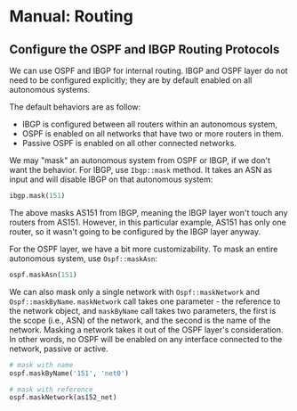 # Manual: Routing


<a name="ibgp-ospf-protocol"></a>
## Configure the OSPF and IBGP Routing Protocols

We can use OSPF and IBGP for internal routing. IBGP and OSPF layer do not need
to be configured explicitly; they are by default enabled on all autonomous
systems.

The default behaviors are as follow:

- IBGP is configured between all routers within an autonomous system,
- OSPF is enabled on all networks that have two or more routers in them.
- Passive OSPF is enabled on all other connected networks.

We may "mask" an autonomous system from OSPF or IBGP, if we don't want the
behavior. For IBGP, use `Ibgp::mask` method. It takes an ASN as input and will
disable IBGP on that autonomous system:

```python
ibgp.mask(151)
```

The above masks AS151 from IBGP, meaning the IBGP layer won't touch any routers
from AS151. However, in this particular example, AS151 has only one router, so
it wasn't going to be configured by the IBGP layer anyway.

For the OSPF layer, we have a bit more customizability. To mask an entire
autonomous system, use `Ospf::maskAsn`:

```python
ospf.maskAsn(151)
```

We can also mask only a single network with `Ospf::maskNetwork` and
`Ospf::maskByName`. `maskNetwork` call takes one parameter - the reference to
the network object, and `maskByName` call takes two parameters, the first is
the scope (i.e., ASN) of the network, and the second is the name of the
network. Masking a network takes it out of the OSPF layer's consideration. In
other words, no OSPF will be enabled on any interface connected to the network,
passive or active.

```python
# mask with name
ospf.maskByName('151', 'net0')

# mask with reference
ospf.maskNetwork(as152_net)
```

